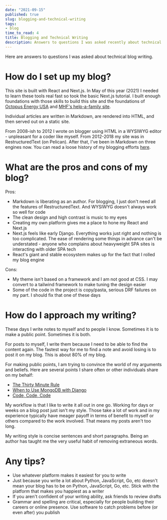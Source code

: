 ```yaml
---
date: "2021-09-15"
published: true
slug: blogging-and-technical-writing
tags:
- blog
time_to_read: 4
title: Blogging and Technical Writing
description: Answers to questions I was asked recently about technical blog writing.
---
```


Here are answers to questions I was asked about technical blog writing.

# How do I set up my blog?

This site is built with React and Next.js. In May of this year (2021) I needed to learn these tools real fast so took the basic Next.js tutorial. I built enough foundations with those skills to build this site and the foundations of [Octopus Energy USA](https://octopusenergy.com) and [MHF's help-a-family site](https://helpafamily.margaritahumanitarian.org/). 

Individual articles are written in Markdown, are rendered into HTML, and then served out on a static site. 

From 2008-ish to 2012 I wrote on blogger using HTML in a WYSIWYG editor - unpleasant for a coder like myself. From 2012-2018 my site was in RestructuredText (on Pelican). After that, I've been in Markdown on three engines now. You can read a loose history of my blogging efforts [here](/tags/blog).

# What are the pros and cons of my blog?

Pros:

- Markdown is liberating as an author. For blogging, I just don't need all the features of RestructuredText. And WYSIWYG doesn't always work so well for code
- The clean design and high contrast is music to my eyes
- Creating my own platform gives me a place to hone my React and Next.js 
- Next.js feels like early Django. Everything works just right and nothing is too complicated. The ease of rendering some things in advance can't be understated - anyone who complains about heavyweight SPA sites is interacting with older SPA tech
- React's giant and stable ecosystem makes up for the fact that I rolled my blog engine 


Cons:

- My theme isn't based on a framework and I am not good at CSS. I may convert to a tailwind framework to make tuning the design easier
- Some of the code in the project is copy/pasta, serious DRF failures on my part. I should fix that one of these days

# How do I approach my writing?

These days I write notes to myself and to people I know. Sometimes it is to make a public point. Sometimes it is both.

For posts to myself, I write them because I need to be able to find the content again. The fastest way for me to find a note and avoid losing is to post it on my blog. This is about 80% of my blog.

For making public points, I am trying to convince the world of my arguments and beliefs. Here are several points I share often or other individuals share on my behalf:

- [The Thirty Minute Rule](/posts/thirty-minute-rule)
- [When to Use MongoDB with Django](/posts/when-to-use-mongodb-with-django)
- [Code, Code, Code](/posts/code-code-code)

My workflow is that I like to write it all out in one go. Working for days or weeks on a blog post just isn't my style. Those take a lot of work and in my experience typically have meager payoff in terms of benefit to myself or others compared to the work involved. That means my posts aren't too long.

My writing style is concise sentences and short paragraphs. Being an author has taught me the very useful habit of removing extraneous words. 

# Any tips?

- Use whatever platform makes it easiest for you to write
- Just because you write a lot about Python, JavaScript, Go, etc doesn't mean your blog has to be on Python, JavaScript, Go, etc. Stick with the platform that makes you happiest as a writer
- If you aren't confident of your writing ability, ask friends to review drafts
- Grammar and spelling are critical, especially for people building their careers or online presence. Use software to catch problems before (or even after) you publish